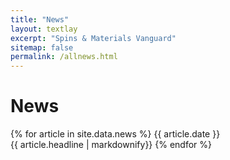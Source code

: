 ```yaml
---
title: "News"
layout: textlay
excerpt: "Spins & Materials Vanguard"
sitemap: false
permalink: /allnews.html
---
```


# News

{% for article in site.data.news %}
{{ article.date }} <br> {{ article.headline | markdownify}}
{% endfor %}
